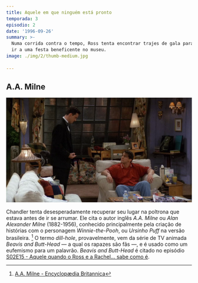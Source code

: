 ```yaml
---
title: Aquele em que ninguém está pronto
temporada: 3
episodio: 2
date: '1996-09-26'
summary: >-
  Numa corrida contra o tempo, Ross tenta encontrar trajes de gala para a turma
  ir a uma festa beneficente no museu.
image: ./img/2/thumb-medium.jpg

---
```


## A.A. Milne

![A.A. Milne](./img/2/a-a-milne.png)

<cena>
  <chandler
    original="- So in the words of A.A. Milne, &quot;Get out of my chair, dill-hole.&quot;"
    traducao="- Nas palavras de A.A. Milne, &quot;Saia da minha cadeira, sua anta!&quot;"
  />
</cena>

Chandler tenta desesperadamente recuperar seu lugar na poltrona que estava antes de
ir se arrumar. Ele cita o autor inglês *A.A. Milne* ou *Alan Alexander Milne* (1882-1956),
conhecido principalmente pela criação de histórias com o personagem *Winnie-the-Pooh*,
ou *Ursinho Puff* na versão brasileira. [^milne-britannica] O termo *dill-hole*, provavelmente, vem
da série de TV animada *Beavis and Butt-Head* &#8212; a qual os rapazes são fãs &#8212;,
e é usado como um eufemismo para um palavrão. *Beavis and Butt-Head* é citado no episódio
[S02E15 - Aquele quando o Ross e a Rachel... sabe como é](/temporada/2/episodio/15/).

[^milne-britannica]: [A.A. Milne - Encyclopædia Britannica](https://www.britannica.com/biography/A-A-Milne)

